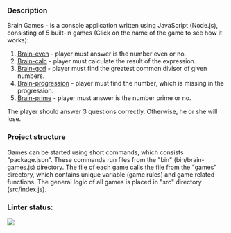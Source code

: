 ### Description
Brain Games - is a console application written using JavaScript (Node.js), consisting of 5 built-in games (Click on the name of the game to see how it works):
1. [Brain-even](https://asciinema.org/a/bL3ZjIsq6V3V0Qt6SdQlPnr7a) - player must answer is the number even or no.
2. [Brain-calc](https://asciinema.org/a/TeG4JQbP3Pq56cT4kDL3It0FG) - player must calculate the result of the expression.
3. [Brain-gcd](https://asciinema.org/a/rtIhOR6yc6N4njLENRYivRhOW) - player must find the greatest common divisor of given numbers.
4. [Brain-progression](https://asciinema.org/a/SRv5IfmGCKLKyOs7psbocav5E) - player must find the number, which is missing in the progression.
5. [Brain-prime](https://asciinema.org/a/wWEML67DswvxNs1Kh6B6bA9Mn) - player must answer is the number prime or no.

The player should answer 3 questions correctly. Otherwise, he or she will lose.


### Project structure
Games can be started using short commands, which consists "package.json". These commands run files from the "bin" (bin/brain-games.js) directory. The file of each game calls the file from the "games" directory, which contains unique variable (game rules) and game related functions. The general logic of all games is placed in "src" directory (src/index.js).

### Linter status:
<a href="https://codeclimate.com/github/nikivavlt/brain-games/maintainability"><img src="https://api.codeclimate.com/v1/badges/ff80a8b88e8794aae287/maintainability" /></a>
